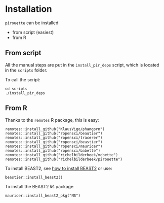 # Installation

`pirouette` can be installed

 * from script (easiest)
 * from R 

## From script

All the manual steps are put in the `install_pir_deps`
script, which is located in the `scripts` folder.

To call the script:

```
cd scripts
./install_pir_deps
```

## From R

Thanks to the `remotes` R package, this is easy:

```{r}
remotes::install_github("KlausVigo/phangorn")
remotes::install_github("ropensci/beautier")
remotes::install_github("ropensci/tracerer")
remotes::install_github("ropensci/beastier")
remotes::install_github("ropensci/mauricer")
remotes::install_github("ropensci/babette")
remotes::install_github("richelbilderbeek/mcbette")
remotes::install_github("richelbilderbeek/pirouette")
```

To install BEAST2, see [how to install BEAST2](https://github.com/ropensci/beastier/blob/master/install_beast2.md)
or use:

```{r}
beastier::install_beast2()
```

To install the BEAST2 `NS` package:

```{r}
mauricer::install_beast2_pkg("NS")
```

